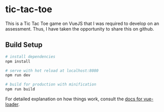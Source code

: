 # tic-tac-toe

This is a Tic Tac Toe game on VueJS that I was required to develop on an assessment. Thus, I have taken the opportunity to share this on github.

## Build Setup

``` bash
# install dependencies
npm install

# serve with hot reload at localhost:8080
npm run dev

# build for production with minification
npm run build
```

For detailed explanation on how things work, consult the [docs for vue-loader](http://vuejs.github.io/vue-loader).
